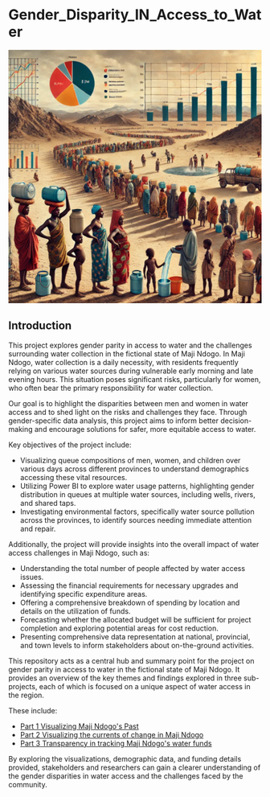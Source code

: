 # Gender_Disparity_IN_Access_to_Water
![](maji_n_past.webp)

## Introduction

This project explores gender parity in access to water and the challenges surrounding water collection in the fictional state of Maji Ndogo. In Maji Ndogo, water collection is a daily necessity, with residents frequently relying on various water sources during vulnerable early morning and late evening hours. This situation poses significant risks, particularly for women, who often bear the primary responsibility for water collection.

Our goal is to highlight the disparities between men and women in water access and to shed light on the risks and challenges they face. Through gender-specific data analysis, this project aims to inform better decision-making and encourage solutions for safer, more equitable access to water.

Key objectives of the project include:

- Visualizing queue compositions of men, women, and children over various days across different provinces to understand demographics accessing these vital resources.
- Utilizing Power BI to explore water usage patterns, highlighting gender distribution in queues at multiple water sources, including wells, rivers, and shared taps.
- Investigating environmental factors, specifically water source pollution across the provinces, to identify sources needing immediate attention and repair.
  
Additionally, the project will provide insights into the overall impact of water access challenges in Maji Ndogo, such as:

- Understanding the total number of people affected by water access issues.
- Assessing the financial requirements for necessary upgrades and identifying specific expenditure areas.
- Offering a comprehensive breakdown of spending by location and details on the utilization of funds.
- Forecasting whether the allocated budget will be sufficient for project completion and exploring potential areas for cost reduction.
- Presenting comprehensive data representation at national, provincial, and town levels to inform stakeholders about on-the-ground activities.

This repository acts as a central hub and summary point for the project on gender parity in access to water in the fictional state of Maji Ndogo. It provides an overview of the key themes and findings explored in three sub-projects, each of which is focused on a unique aspect of water access in the region.

These include:
- [Part 1 Visualizing Maji Ndogo's Past](https://github.com/lisaogeya/Part_1_Visualizing_Maji-Ndogo_Past)
- [Part 2 Visualizing the currents of change in Maji Ndogo](https://github.com/lisaogeya/Visualizing_the_currents_of_change_in_Maji_Ndogo)
- [Part 3 Transparency in tracking Maji Ndogo's water funds](https://github.com/lisaogeya/Part_3_Transparency_in_Tracking_Maji_Ndogo_funds)

By exploring the visualizations, demographic data, and funding details provided, stakeholders and researchers can gain a clearer understanding of the gender disparities in water access and the challenges faced by the community.

